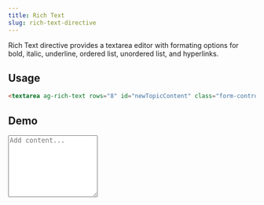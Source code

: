 ```yaml
---
title: Rich Text
slug: rich-text-directive
---
```


Rich Text directive provides a textarea editor with formating options for bold, italic, underline, ordered list, unordered list, and hyperlinks.

## Usage
```html
<textarea ag-rich-text rows="8" id="newTopicContent" class="form-control" ng-model="newTopic.body" placeholder="Add content..." required></textarea>
```

## Demo
<textarea ag-rich-text rows="8" id="newTopicContent" class="form-control" ng-model="newTopic.body" placeholder="Add content..." required></textarea>
